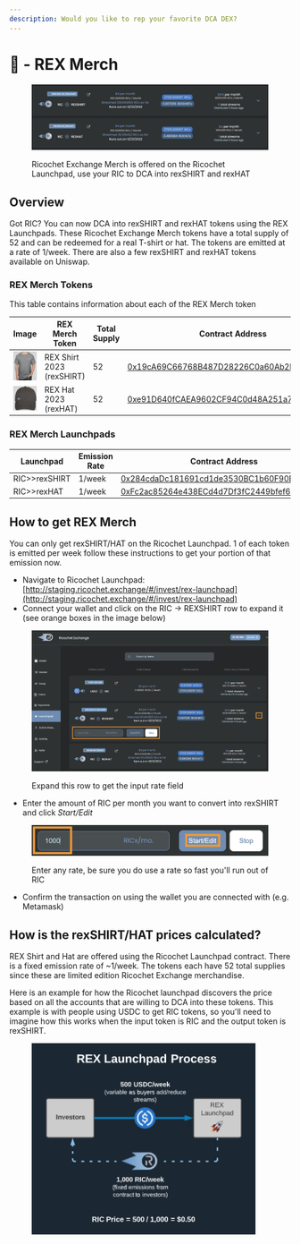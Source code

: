 ```yaml
---
description: Would you like to rep your favorite DCA DEX?
---
```


# 👕 - REX Merch

<figure><img src="../.gitbook/assets/Screen Shot 2022-12-01 at 4.31.31 PM.png" alt=""><figcaption><p>Ricochet Exchange Merch is offered on the Ricochet Launchpad, use your RIC to DCA into rexSHIRT and rexHAT</p></figcaption></figure>

## Overview

Got RIC? You can now DCA into rexSHIRT and rexHAT tokens using the REX Launchpads. These Ricochet Exchange Merch tokens have a total supply of 52 and can be redeemed for a real T-shirt or hat. The tokens are emitted at a rate of 1/week. There are also a few rexSHIRT and rexHAT tokens available on Uniswap.&#x20;

### REX Merch Tokens

This table contains information about each of the REX Merch token

| Image                                                                                           | REX Merch Token           | Total Supply | Contract Address                                                                                                         |
| ----------------------------------------------------------------------------------------------- | ------------------------- | ------------ | ------------------------------------------------------------------------------------------------------------------------ |
| <img src="../.gitbook/assets/Screen Shot 2022-12-01 at 4.42.52 PM.png" alt="" data-size="line"> | REX Shirt 2023 (rexSHIRT) | 52           | [0x19cA69C66768B487D28226C0a60Ab2B2aa8E5c5C](https://polygonscan.com/address/0x19ca69c66768b487d28226c0a60ab2b2aa8e5c5c) |
| <img src="../.gitbook/assets/Screen Shot 2022-12-01 at 4.43.02 PM.png" alt="" data-size="line"> | REX Hat 2023 (rexHAT)     | 52           | [0xe91D640fCAEA9602CF94C0d48A251a7f6d946953](https://polygonscan.com/address/0xe91d640fcaea9602cf94c0d48a251a7f6d946953) |

### REX Merch Launchpads

| Launchpad     | Emission Rate | Contract Address                                                                                                         | Liquidity Pool |
| ------------- | ------------- | ------------------------------------------------------------------------------------------------------------------------ | -------------- |
| RIC>>rexSHIRT | 1/week        | [0x284cdaDc181691cd1de3530BC1b60F90Ba640f4D](https://polygonscan.com/address/0x284cdadc181691cd1de3530bc1b60f90ba640f4d) | Uniswap        |
| RIC>>rexHAT   | 1/week        | [0xFc2ac85264e438ECd4d7Df3fC2449bfef6D307b6](https://polygonscan.com/address/0xfc2ac85264e438ecd4d7df3fc2449bfef6d307b6) | Uniswap        |



## How to get REX Merch

You can only get rexSHIRT/HAT on the Ricochet Launchpad. 1 of each token is emitted per week follow these instructions to get your portion of that emission now.

* Navigate to Ricochet Launchpad: [http://staging.ricochet.exchange/#/invest/rex-launchpad](http://staging.ricochet.exchange/#/invest/rex-launchpad)
* Connect your wallet and click on the RIC -> REXSHIRT row to expand it (see orange boxes in the image below)

<figure><img src="../.gitbook/assets/Screen Shot 2022-12-01 at 4.33.38 PM.png" alt=""><figcaption><p>Expand this row to get the input rate field</p></figcaption></figure>

* Enter the amount of RIC per month you want to convert into rexSHIRT and click _Start/Edit_

<figure><img src="../.gitbook/assets/Screen Shot 2022-12-01 at 4.35.34 PM.png" alt=""><figcaption><p>Enter any rate, be sure you do use a rate so fast you'll run out of RIC</p></figcaption></figure>

* Confirm the transaction on using the wallet you are connected with (e.g. Metamask)

## How is the rexSHIRT/HAT prices calculated?

REX Shirt and Hat are offered using the Ricochet Launchpad contract. There is a fixed emission rate of \~1/week. The tokens each have 52 total supplies since these are limited edition Ricochet Exchange merchandise.&#x20;

Here is an example for how the Ricochet launchpad discovers the price based on all the accounts that are willing to DCA into these tokens. This example is with people using USDC to get RIC tokens, so you'll need to imagine how this works when the input token is RIC and the output token is rexSHIRT.

<figure><img src="../.gitbook/assets/image (42).png" alt=""><figcaption></figcaption></figure>

